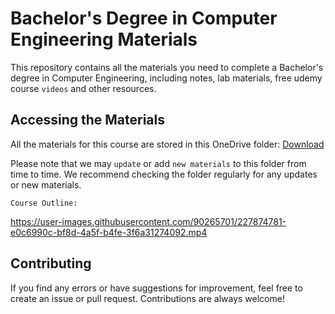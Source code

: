 # Bachelor's Degree in Computer Engineering Materials

This repository contains all the materials you need to complete a Bachelor's degree in Computer Engineering, including notes, lab materials, free udemy course `videos` and other resources.

## Accessing the Materials

All the materials for this course are stored in this OneDrive folder: [Download](https://khecedunp-my.sharepoint.com/:f:/g/personal/760307_khec_edu_np/EmkoweTh6gVLpbw_3ye3TCMBdXc6gFIc1zxvubnc4gzT4A?e=OmtX0H)

Please note that we may `update` or add `new materials` to this folder from time to time. We recommend checking the folder regularly for any updates or new materials.

`Course Outline:`

https://user-images.githubusercontent.com/90265701/227874781-e0c6990c-bf8d-4a5f-b4fe-3f6a31274092.mp4


## Contributing

If you find any errors or have suggestions for improvement, feel free to create an issue or pull request. Contributions are always welcome!
